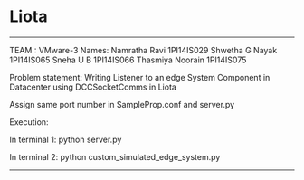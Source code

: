 # Liota

----------------------------------------------------------------
TEAM : VMware-3
Names:
Namratha Ravi     1PI14IS029
Shwetha G Nayak   1PI14IS065
Sneha U B         1PI14IS066
Thasmiya Noorain  1PI14IS075



Problem statement:
Writing Listener to an edge System Component in Datacenter using DCCSocketComms in Liota


Assign same port number in SampleProp.conf and server.py


Execution:

In terminal 1:
python server.py 

In terminal 2:
python custom_simulated_edge_system.py

------------------------------------------------------------------
